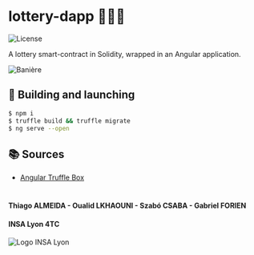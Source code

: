 # lottery-dapp :ticket::globe_with_meridians::money_with_wings:
![License](https://img.shields.io/static/v1.svg?label=License&message=Apache&color=2aaee6&style=flat)

A lottery smart-contract in Solidity, wrapped in an Angular application.

![Banière](baniere.png)

## :construction_worker: Building and launching
```bash
$ npm i
$ truffle build && truffle migrate
$ ng serve --open
```

## :books: Sources
- [Angular Truffle Box](https://www.trufflesuite.com/boxes/angular-truffle-box)

#
#### Thiago ALMEIDA - Oualid LKHAOUNI - Szabó CSABA - Gabriel FORIEN
#### INSA Lyon 4TC
![Logo INSA Lyon](https://upload.wikimedia.org/wikipedia/commons/b/b9/Logo_INSA_Lyon_%282014%29.svg)
